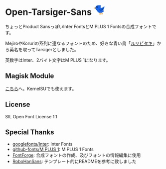# Open-Tarsiger-Sans <img src="https://github.com/monefiera/Tarsiger-Sans/blob/main/Luribidaki.png" width="35px">

ちょっとProduct SansっぽいInter FontsとM PLUS 1 Fontsの合成フォントです。

MejiroやKoruriの系列に連なるフォントのため、好きな青い鳥「[ルリビタキ](https://goopass.jp/animal/bird/book/ruribitaki)」から英名を取ってTarsigerとしました。

英数字はInter、2バイト文字はM PLUS 1になります。

## Magisk Module
[こちら](https://github.com/monefiera/Tarsiger-Sans-Prime)へ。KernelSUでも使えます。

## License
SIL Open Font License 1.1

## Special Thanks
- [googlefonts/Inter](https://github.com/specimen/Inter): Inter Fonts
- [github-fonts/M PLUS 1](https://github.com/coz-m/MPLUS_FONTS): M PLUS 1 Fonts
- [FontForge](https://fontforge.org/): 合成フォントの作成、及びフォントの情報編集に使用
- [RoboHanSans](https://github.com/reindex-ot/RoboHanSans/): テンプレート的にREADMEを参考に致しました
